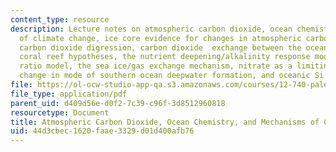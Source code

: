 ```yaml
---
content_type: resource
description: Lecture notes on atmospheric carbon dioxide, ocean chemistry, and mechanisms
  of climate change, ice core evidence for changes in atmospheric carbon dioxide,
  carbon dioxide digression, carbon dioxide  exchange between the ocean and atmosphere,
  coral reef hypotheses, the nutrient deepening/alkalinity response model, the rain
  ratio model, the sea ice/gas exchange mechanism, nitrate as a limiting nutrient,
  change in mode of southern ocean deepwater formation, and oceanic Si reorganization.
file: https://ol-ocw-studio-app-qa.s3.amazonaws.com/courses/12-740-paleoceanography-spring-2008/44d3cbec1620faae3329d01d400afb76_lec10.pdf
file_type: application/pdf
parent_uid: d409d56e-d0f2-7c39-c96f-3d8512960818
resourcetype: Document
title: Atmospheric Carbon Dioxide, Ocean Chemistry, and Mechanisms of Climate Change
uid: 44d3cbec-1620-faae-3329-d01d400afb76
---
```

